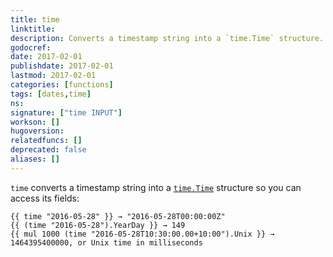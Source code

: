 ```yaml
---
title: time
linktitle:
description: Converts a timestamp string into a `time.Time` structure.
godocref:
date: 2017-02-01
publishdate: 2017-02-01
lastmod: 2017-02-01
categories: [functions]
tags: [dates,time]
ns:
signature: ["time INPUT"]
workson: []
hugoversion:
relatedfuncs: []
deprecated: false
aliases: []
---
```


`time` converts a timestamp string into a [`time.Time`](https://godoc.org/time#Time) structure so you can access its fields:

```
{{ time "2016-05-28" }} → "2016-05-28T00:00:00Z"
{{ (time "2016-05-28").YearDay }} → 149
{{ mul 1000 (time "2016-05-28T10:30:00.00+10:00").Unix }} → 1464395400000, or Unix time in milliseconds
```

